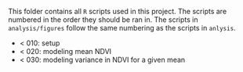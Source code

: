 This folder contains all `R` scripts used in this project. The scripts are numbered in the order they should be ran in. The scripts in `analysis/figures` follow the same numbering as the scripts in `anlysis`.

* < 010: setup
* < 020: modeling mean NDVI
* < 030: modeling variance in NDVI for a given mean


